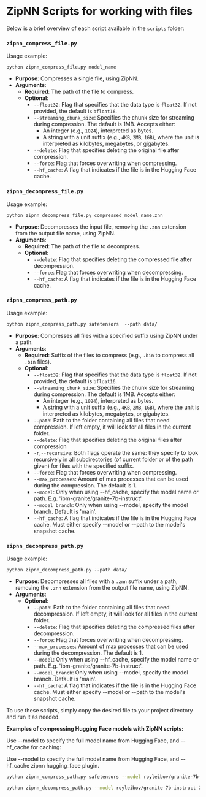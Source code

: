 # ZipNN Scripts for working with files

Below is a brief overview of each script available in the `scripts` folder:

### `zipnn_compress_file.py`

Usage example:
```
python zipnn_compress_file.py model_name
```
- **Purpose**: Compresses a single file, using ZipNN.
- **Arguments**:
  - **Required**: The path of the file to compress.
  - **Optional**:
    - `--float32`: Flag that specifies that the data type is `float32`. If not provided, the default is `bfloat16`.
    - `--streaming_chunk_size`: Specifies the chunk size for streaming during compression. The default is 1MB. Accepts either:
      - An integer (e.g., `1024`), interpreted as bytes.
      - A string with a unit suffix (e.g., `4KB`, `2MB`, `1GB`), where the unit is interpreted as kilobytes, megabytes, or gigabytes.
    - `--delete`: Flag that specifies deleting the original file after compression.
    - `--force`: Flag that forces overwriting when compressing.
    - `--hf_cache`: A flag that indicates if the file is in the Hugging Face cache.
   
### `zipnn_decompress_file.py`

Usage example:
```
python zipnn_decompress_file.py compressed_model_name.znn
```

- **Purpose**: Decompresses the input file, removing the `.znn` extension from the output file name, using ZipNN.
- **Arguments**: 
  - **Required**: The path of the file to decompress.
  - **Optional**:
    - `--delete`: Flag that specifies deleting the compressed file after decompression.
    - `--force`: Flag that forces overwriting when decompressing.
    - `--hf_cache`: A flag that indicates if the file is in the Hugging Face cache.

### `zipnn_compress_path.py`

Usage example:
```
python zipnn_compress_path.py safetensors  --path data/
```

- **Purpose**: Compresses all files with a specified suffix using ZipNN under a path.
- **Arguments**:
  - **Required**: Suffix of the files to compress (e.g., `.bin` to compress all `.bin` files).
  - **Optional**:
    - `--float32`: Flag that specifies that the data type is `float32`. If not provided, the default is `bfloat16`.
    - `--streaming_chunk_size`: Specifies the chunk size for streaming during compression. The default is 1MB. Accepts either:
      - An integer (e.g., `1024`), interpreted as bytes.
      - A string with a unit suffix (e.g., `4KB`, `2MB`, `1GB`), where the unit is interpreted as kilobytes, megabytes, or gigabytes.
    - `--path`: Path to the folder containing all files that need compression. If left empty, it will look for all files in the current folder.
    - `--delete`: Flag that specifies deleting the original files after compression
    - `-r`,`--recursive`: Both flags operate the same: they specify to look recursively in all subdirectories (of current folder or of the path given) for files with the specified suffix.
    - `--force`: Flag that forces overwriting when compressing.
    - `--max_processes`: Amount of max processes that can be used during the compression. The default is 1.
    - `--model`: Only when using --hf_cache, specify the model name or path. E.g. 'ibm-granite/granite-7b-instruct'.
    - `--model_branch`: Only when using --model, specify the model branch. Default is 'main'.
    - `--hf_cache`: A flag that indicates if the file is in the Hugging Face cache. Must either specify --model or --path to the model's snapshot cache.

### `zipnn_decompress_path.py`

Usage example:
```
python zipnn_decompress_path.py --path data/
```

- **Purpose**: Decompresses all files with a `.znn` suffix under a path, removing the `.znn` extension from the output file name, using ZipNN.
- **Arguments**: 
  - **Optional**:
    - `--path`: Path to the folder containing all files that need decompression. If left empty, it will look for all files in the current folder.
    - `--delete`: Flag that specifies deleting the compressed files after decompression.
    - `--force`: Flag that forces overwriting when decompressing.
    - `--max_processes`: Amount of max processes that can be used during the decompression. The default is 1.
    - `--model`: Only when using --hf_cache, specify the model name or path. E.g. 'ibm-granite/granite-7b-instruct'.
    - `--model_branch`: Only when using --model, specify the model branch. Default is 'main'.
    - `--hf_cache`: A flag that indicates if the file is in the Hugging Face cache. Must either specify --model or --path to the model's snapshot cache.

To use these scripts, simply copy the desired file to your project directory and run it as needed.


**Examples of compressing Hugging Face models with ZipNN scripts:**

Use --model to specify the full model name from Hugging Face, and --hf_cache for caching:

Use --model to specify the full model name from Hugging Face, and --hf_cache zipnn hugging_face plugin.

```bash
python zipnn_compress_path.py safetensors --model royleibov/granite-7b-instruct-ZipNN-Compressed --hf_cache
```

```bash
python zipnn_decompress_path.py --model royleibov/granite-7b-instruct-ZipNN-Compressed --hf_cache
```

